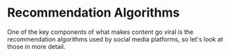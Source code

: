 # Recommendation Algorithms

One of the key components of what makes content go viral is the recommendation algorithms used by social media platforms, so let's look at those in more detail.

```{tableofcontents}
```
